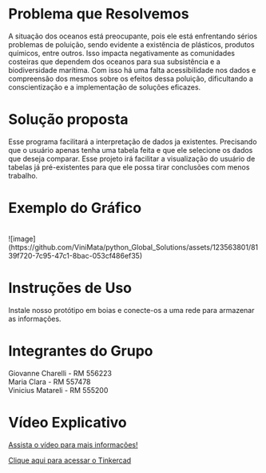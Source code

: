 # Problema que Resolvemos
<p> 
  A situação dos oceanos está preocupante, pois ele está enfrentando sérios problemas de poluição, sendo evidente a existência de plásticos, produtos químicos, entre outros. Isso impacta negativamente as comunidades costeiras que dependem dos oceanos para sua subsistência e a biodiversidade marítima. Com isso há uma falta acessibilidade nos dados e compreensão dos mesmos sobre os efeitos dessa poluição, dificultando a conscientização e a implementação de soluções eficazes.
</p>

# Solução proposta
<p>
  Esse programa facilitará a interpretação de dados ja existentes. Precisando que o usuário apenas tenha uma tabela feita e que ele selecione os dados que deseja comparar. Esse projeto irá facilitar a visualização do usuário de tabelas já pré-existentes para que ele possa tirar conclusões com menos trabalho.
</p>

# Exemplo do Gráfico
<br>
![image](https://github.com/ViniMata/python_Global_Solutions/assets/123563801/8139f720-7c95-47c1-8bac-053cf486ef35)

# Instruções de Uso
<p>
 Instale nosso protótipo em boias e conecte-os a uma rede para armazenar as informações.
</p>

# Integrantes do Grupo
Giovanne Charelli - RM 556223 <br>
Maria Clara - RM 557478<br>
Vinicius Matareli - RM 555200

# Vídeo Explicativo
<a target="_blank" href="">Assista o vídeo para mais informações!</a>

<a target="_blank" href="https://www.tinkercad.com/things/2uWkKse7quu-gs-tinkercad/editel?sharecode=GkvVY0FOCu-EQd1eNx3ard7qUz5Ew1sbgOC2aXJdNY8"> Clique aqui para acessar o Tinkercad</a>

